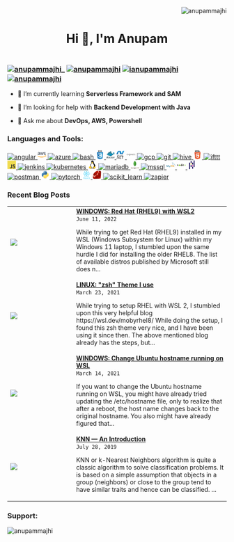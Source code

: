 <p align="right"> <img src="https://komarev.com/ghpvc/?username=anupammajhi&label=Profile%20views&color=0e75b6&style=flat" alt="anupammajhi" /> </p>
<h1 align="center">Hi 👋, I'm Anupam</h1>
<h3 style="float:right;">
<a href="https://twitter.com/anupammajhi_" target="blank"><img align="center" src="https://raw.githubusercontent.com/rahuldkjain/github-profile-readme-generator/master/src/images/icons/Social/twitter.svg" alt="anupammajhi_" height="20" width="30" /></a>
<a href="https://linkedin.com/in/anupammajhi" target="blank"><img align="center" src="https://raw.githubusercontent.com/rahuldkjain/github-profile-readme-generator/master/src/images/icons/Social/linked-in-alt.svg" alt="anupammajhi" height="20" width="30" /></a>
<a href="https://fb.com/ianupammajhi" target="blank"><img align="center" src="https://raw.githubusercontent.com/rahuldkjain/github-profile-readme-generator/master/src/images/icons/Social/facebook.svg" alt="ianupammajhi" height="20" width="30" /></a>
<a href="https://instagram.com/anupammajhi" target="blank"><img align="center" src="https://raw.githubusercontent.com/rahuldkjain/github-profile-readme-generator/master/src/images/icons/Social/instagram.svg" alt="anupammajhi" height="20" width="30" /></a>
</h3>
</br>

- 🌱 I’m currently learning **Serverless Framework and SAM**

- 🤝 I’m looking for help with **Backend Development with Java**

- 💬 Ask me about **DevOps, AWS, Powershell**


<h3 align="left">Languages and Tools:</h3>
<p align="left"> <a href="https://angular.io" target="_blank" rel="noreferrer"> <img src="https://angular.io/assets/images/logos/angular/angular.svg" alt="angular" height="20" width="20"/> </a> <a href="https://aws.amazon.com" target="_blank" rel="noreferrer"> <img src="https://raw.githubusercontent.com/devicons/devicon/master/icons/amazonwebservices/amazonwebservices-original-wordmark.svg" alt="aws" height="20" width="20"/> </a> <a href="https://azure.microsoft.com/en-in/" target="_blank" rel="noreferrer"> <img src="https://www.vectorlogo.zone/logos/microsoft_azure/microsoft_azure-icon.svg" alt="azure" height="20" width="20"/> </a> <a href="https://www.gnu.org/software/bash/" target="_blank" rel="noreferrer"> <img src="https://www.vectorlogo.zone/logos/gnu_bash/gnu_bash-icon.svg" alt="bash" height="20" width="20"/> </a> <a href="https://www.w3schools.com/css/" target="_blank" rel="noreferrer"> <img src="https://raw.githubusercontent.com/devicons/devicon/master/icons/css3/css3-original-wordmark.svg" alt="css3" height="20" width="20"/> </a> </a> <a href="https://www.docker.com/" target="_blank" rel="noreferrer"> <img src="https://raw.githubusercontent.com/devicons/devicon/master/icons/docker/docker-original-wordmark.svg" alt="docker" height="20" width="20"/> </a> <a href="https://dotnet.microsoft.com/" target="_blank" rel="noreferrer"> <img src="https://raw.githubusercontent.com/devicons/devicon/master/icons/dot-net/dot-net-original-wordmark.svg" alt="dotnet" height="20" width="20"/> </a> <a href="https://expressjs.com" target="_blank" rel="noreferrer"> <img src="https://raw.githubusercontent.com/devicons/devicon/master/icons/express/express-original-wordmark.svg" alt="express" height="20" width="20"/> </a> <a href="https://cloud.google.com" target="_blank" rel="noreferrer"> <img src="https://www.vectorlogo.zone/logos/google_cloud/google_cloud-icon.svg" alt="gcp" height="20" width="20"/> </a> <a href="https://git-scm.com/" target="_blank" rel="noreferrer"> <img src="https://www.vectorlogo.zone/logos/git-scm/git-scm-icon.svg" alt="git" height="20" width="20"/> </a> <a href="https://hive.apache.org/" target="_blank" rel="noreferrer"> <img src="https://www.vectorlogo.zone/logos/apache_hive/apache_hive-icon.svg" alt="hive" height="20" width="20"/> </a> <a href="https://www.w3.org/html/" target="_blank" rel="noreferrer"> <img src="https://raw.githubusercontent.com/devicons/devicon/master/icons/html5/html5-original-wordmark.svg" alt="html5" height="20" width="20"/> </a> <a href="https://ifttt.com/" target="_blank" rel="noreferrer"> <img src="https://www.vectorlogo.zone/logos/ifttt/ifttt-ar21.svg" alt="ifttt" height="20" width="20"/> </a> <a href="https://developer.mozilla.org/en-US/docs/Web/JavaScript" target="_blank" rel="noreferrer"> <img src="https://raw.githubusercontent.com/devicons/devicon/master/icons/javascript/javascript-original.svg" alt="javascript" height="20" width="20"/> </a> <a href="https://www.jenkins.io" target="_blank" rel="noreferrer"> <img src="https://www.vectorlogo.zone/logos/jenkins/jenkins-icon.svg" alt="jenkins" height="20" width="20"/> </a> <a href="https://kubernetes.io" target="_blank" rel="noreferrer"> <img src="https://www.vectorlogo.zone/logos/kubernetes/kubernetes-icon.svg" alt="kubernetes" height="20" width="20"/> </a> <a href="https://www.linux.org/" target="_blank" rel="noreferrer"> <img src="https://raw.githubusercontent.com/devicons/devicon/master/icons/linux/linux-original.svg" alt="linux" height="20" width="20"/> </a> <a href="https://mariadb.org/" target="_blank" rel="noreferrer"> <img src="https://www.vectorlogo.zone/logos/mariadb/mariadb-icon.svg" alt="mariadb" height="20" width="20"/> </a> <a href="https://www.mongodb.com/" target="_blank" rel="noreferrer"> <img src="https://raw.githubusercontent.com/devicons/devicon/master/icons/mongodb/mongodb-original-wordmark.svg" alt="mongodb" height="20" width="20"/> </a> <a href="https://www.microsoft.com/en-us/sql-server" target="_blank" rel="noreferrer"> <img src="https://www.svgrepo.com/show/303229/microsoft-sql-server-logo.svg" alt="mssql" height="20" width="20"/> </a> <a href="https://www.mysql.com/" target="_blank" rel="noreferrer"> <img src="https://raw.githubusercontent.com/devicons/devicon/master/icons/mysql/mysql-original-wordmark.svg" alt="mysql" height="20" width="20"/> </a> <a href="https://nodejs.org" target="_blank" rel="noreferrer"> <img src="https://raw.githubusercontent.com/devicons/devicon/master/icons/nodejs/nodejs-original-wordmark.svg" alt="nodejs" height="20" width="20"/> </a> <a href="https://pandas.pydata.org/" target="_blank" rel="noreferrer"> <img src="https://raw.githubusercontent.com/devicons/devicon/2ae2a900d2f041da66e950e4d48052658d850630/icons/pandas/pandas-original.svg" alt="pandas" height="20" width="20"/> </a> <a href="https://postman.com" target="_blank" rel="noreferrer"> <img src="https://www.vectorlogo.zone/logos/getpostman/getpostman-icon.svg" alt="postman" height="20" width="20"/> </a> <a href="https://www.python.org" target="_blank" rel="noreferrer"> <img src="https://raw.githubusercontent.com/devicons/devicon/master/icons/python/python-original.svg" alt="python" height="20" width="20"/> </a> <a href="https://pytorch.org/" target="_blank" rel="noreferrer"> <img src="https://www.vectorlogo.zone/logos/pytorch/pytorch-icon.svg" alt="pytorch" height="20" width="20"/> </a> <a href="https://reactjs.org/" target="_blank" rel="noreferrer"> <img src="https://raw.githubusercontent.com/devicons/devicon/master/icons/react/react-original-wordmark.svg" alt="react" height="20" width="20"/> </a> <a href="https://www.ruby-lang.org/en/" target="_blank" rel="noreferrer"> <img src="https://raw.githubusercontent.com/devicons/devicon/master/icons/ruby/ruby-original.svg" alt="ruby" height="20" width="20"/> </a> <a href="https://scikit-learn.org/" target="_blank" rel="noreferrer"> <img src="https://upload.wikimedia.org/wikipedia/commons/0/05/Scikit_learn_logo_small.svg" alt="scikit_learn" height="20" width="20"/> </a> <a href="https://zapier.com" target="_blank" rel="noreferrer"> <img src="https://www.vectorlogo.zone/logos/zapier/zapier-icon.svg" alt="zapier" height="20" width="20"/> </a> </p>

<p align="left">
  <!-- <img align="center" src="https://github-readme-stats.vercel.app/api/top-langs?username=anupammajhi&show_icons=true&locale=en&layout=compact" alt="anupammajhi" /> -->
  <!-- <img align="center" src="https://github-readme-stats.vercel.app/api?username=anupammajhi&show_icons=true&locale=en" alt="anupammajhi" /> -->
  <!-- <img align="center" src="https://github-readme-streak-stats.herokuapp.com/?user=anupammajhi&" alt="anupammajhi" /> -->
</p>

### Recent Blog Posts
<table>
<!-- HASHNODE_POSTS_START -->

<tr>
<td style="width:30%"><a href="https://tech.anupamm.com/windows-red-hat-rhel9-with-wsl2"><img src="https://cdn.hashnode.com/res/hashnode/image/upload/v1700655789491/a719157b-6562-4ee5-8471-de63cb459395.png" width="500" height="auto" /></a></td>
<td>
<a href="https://tech.anupamm.com/windows-red-hat-rhel9-with-wsl2"><b>WINDOWS: Red Hat (RHEL9) with WSL2</b></a><br />
<code>June 11, 2022</code><br />
<p>While trying to get Red Hat (RHEL9) installed in my WSL (Windows Subsystem for Linux) within my Windows 11 laptop, I stumbled upon the same hurdle I did for installing the older RHEL8. The list of available distros published by Microsoft still does n...</p>
</td>
</a>
</tr>

<tr>
<td style="width:30%"><a href="https://tech.anupamm.com/linux-zsh-theme-i-use"><img src="https://cdn.hashnode.com/res/hashnode/image/upload/v1700496493427/e755b6f5-25be-4e60-9b7d-28b558ba7f90.png" width="500" height="auto" /></a></td>
<td>
<a href="https://tech.anupamm.com/linux-zsh-theme-i-use"><b>LINUX: &#34;zsh&#34; Theme I use</b></a><br />
<code>March 23, 2021</code><br />
<p>While trying to setup RHEL with WSL 2, I stumbled upon this very helpful blog https://wsl.dev/mobyrhel8/
While doing the setup, I found this zsh theme very nice, and I have been using it since then. The above mentioned blog already has the steps, but...</p>
</td>
</a>
</tr>

<tr>
<td style="width:30%"><a href="https://tech.anupamm.com/change-ubuntu-hostname-running-on-wsl"><img src="https://cdn.hashnode.com/res/hashnode/image/upload/v1700656038404/d616b0a2-0b7f-46c3-9a38-1f73889118da.png" width="500" height="auto" /></a></td>
<td>
<a href="https://tech.anupamm.com/change-ubuntu-hostname-running-on-wsl"><b>WINDOWS: Change Ubuntu hostname running on WSL</b></a><br />
<code>March 14, 2021</code><br />
<p>If you want to change the Ubuntu hostname running on WSL, you might have already tried updating the /etc/hostname file, only to realize that after a reboot, the host name changes back to the original hostname.
You also might have already figured that...</p>
</td>
</a>
</tr>

<tr>
<td style="width:30%"><a href="https://tech.anupamm.com/knn-an-introduction"><img src="https://cdn.hashnode.com/res/hashnode/image/upload/v1693157876637/76368d96-a557-4e29-8189-3f46a8ace1b1.png" width="500" height="auto" /></a></td>
<td>
<a href="https://tech.anupamm.com/knn-an-introduction"><b>KNN — An Introduction</b></a><br />
<code>July 28, 2019</code><br />
<p>KNN or k-Nearest Neighbors algorithm is quite a classic algorithm to solve classification problems. It is based on a simple assumption that objects in a group (neighbors) or close to the group tend to have similar traits and hence can be classified. ...</p>
</td>
</a>
</tr>

<!-- HASHNODE_POSTS_END -->
</table>

<h3 align="left">Support:</h3>
<p><a href="https://www.buymeacoffee.com/anupammajhi"> <img align="left" src="https://cdn.buymeacoffee.com/buttons/v2/default-yellow.png" height="50" width="210" alt="anupammajhi" /></a></p>
